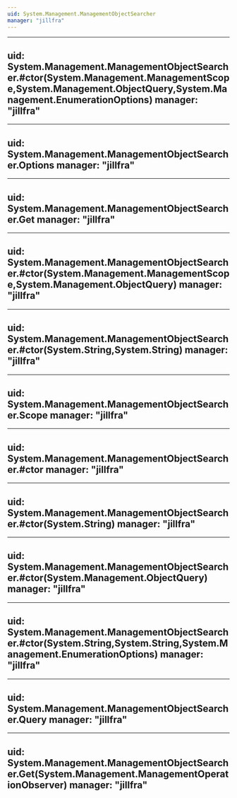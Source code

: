```yaml
---
uid: System.Management.ManagementObjectSearcher
manager: "jillfra"
---
```


---
uid: System.Management.ManagementObjectSearcher.#ctor(System.Management.ManagementScope,System.Management.ObjectQuery,System.Management.EnumerationOptions)
manager: "jillfra"
---

---
uid: System.Management.ManagementObjectSearcher.Options
manager: "jillfra"
---

---
uid: System.Management.ManagementObjectSearcher.Get
manager: "jillfra"
---

---
uid: System.Management.ManagementObjectSearcher.#ctor(System.Management.ManagementScope,System.Management.ObjectQuery)
manager: "jillfra"
---

---
uid: System.Management.ManagementObjectSearcher.#ctor(System.String,System.String)
manager: "jillfra"
---

---
uid: System.Management.ManagementObjectSearcher.Scope
manager: "jillfra"
---

---
uid: System.Management.ManagementObjectSearcher.#ctor
manager: "jillfra"
---

---
uid: System.Management.ManagementObjectSearcher.#ctor(System.String)
manager: "jillfra"
---

---
uid: System.Management.ManagementObjectSearcher.#ctor(System.Management.ObjectQuery)
manager: "jillfra"
---

---
uid: System.Management.ManagementObjectSearcher.#ctor(System.String,System.String,System.Management.EnumerationOptions)
manager: "jillfra"
---

---
uid: System.Management.ManagementObjectSearcher.Query
manager: "jillfra"
---

---
uid: System.Management.ManagementObjectSearcher.Get(System.Management.ManagementOperationObserver)
manager: "jillfra"
---
